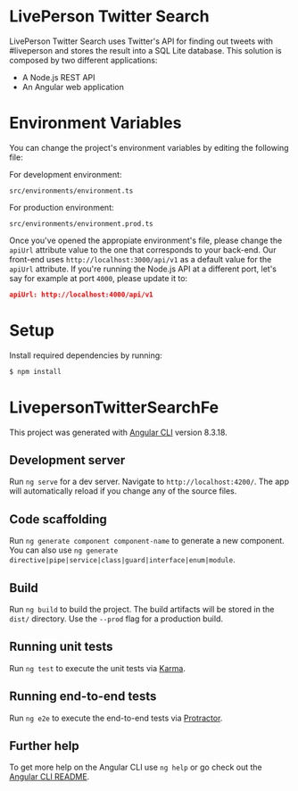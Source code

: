 # LivePerson Twitter Search

LivePerson Twitter Search uses Twitter's API for finding out tweets with #liveperson and stores the result into a SQL Lite database. This solution is composed by two different applications:

  - A Node.js REST API
  - An Angular web application

# Environment Variables

You can change the project's environment variables by editing the following file:

For development environment:
```
src/environments/environment.ts
```

For production environment:
```
src/environments/environment.prod.ts
```

Once you've opened the appropiate environment's file, please change the `apiUrl` attribute value to the one that corresponds to your back-end. Our front-end uses `http://localhost:3000/api/v1` as a default value for the `apiUrl` attribute. If you're running the Node.js API at a different port, let's say for example at port `4000`, please update it to:

```json
apiUrl: http://localhost:4000/api/v1
```

# Setup

Install required dependencies by running:

```sh
$ npm install
```

# LivepersonTwitterSearchFe

This project was generated with [Angular CLI](https://github.com/angular/angular-cli) version 8.3.18.

## Development server

Run `ng serve` for a dev server. Navigate to `http://localhost:4200/`. The app will automatically reload if you change any of the source files.

## Code scaffolding

Run `ng generate component component-name` to generate a new component. You can also use `ng generate directive|pipe|service|class|guard|interface|enum|module`.

## Build

Run `ng build` to build the project. The build artifacts will be stored in the `dist/` directory. Use the `--prod` flag for a production build.

## Running unit tests

Run `ng test` to execute the unit tests via [Karma](https://karma-runner.github.io).

## Running end-to-end tests

Run `ng e2e` to execute the end-to-end tests via [Protractor](http://www.protractortest.org/).

## Further help

To get more help on the Angular CLI use `ng help` or go check out the [Angular CLI README](https://github.com/angular/angular-cli/blob/master/README.md).
